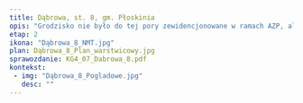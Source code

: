 ```yaml
---
title: Dąbrowa, st. 8, gm. Płoskinia
opis: "Grodzisko nie było do tej pory zewidencjonowane w ramach AZP, ale wymieniane jest w literaturze od lat osiemdziesiątych XX wieku. Grodzisko leży bezpośrednio na północny wschód od wczesnożelaznego cmentarzyska kurhanowego. Zajmuje wąski, wysoki cypel na wschodnim brzegu Jeziora Pierzchalskiego, odcięty od wysoczyzny za pomocą trzech linii wałów i fos. Wał otaczający majdan jest dobrze widoczny w terenie. Badania wykopaliskowe wykazały, że umocnienia powstały we wczesnej epoce żelaza i można je powiązać z kulturą kurhanów zachodniobałtyjskich. Założenie ma analogiczną formę co oddalone od niego o 1,3 grodzisko w Dąbrowie, st. 9."
etap: 2
ikona: "Dąbrowa_8_NMT.jpg"
plan: Dąbrowa_8_Plan_warstwicowy.jpg
sprawozdanie: KG4_07_Dabrowa_8.pdf
kontekst:
 - img: "Dąbrowa_8_Pogladowe.jpg"
   desc: ""
---
```

